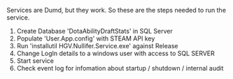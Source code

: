 ﻿Services are Dumd, but they work. So these are the steps needed to run the service.
1. Create Database 'DotaAbilityDraftStats' in SQL Server
2. Populate 'User.App.config' with STEAM API key
3. Run 'installutil HGV.Nullifer.Service.exe' against Release
4. Change LogIn details to a windows user with access to SQL SERVER
5. Start service
6. Check event log for infomation about startup / shutdown / internal audit